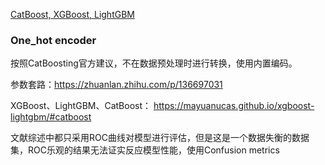 [CatBoost, XGBoost, LightGBM](https://mayuanucas.github.io/xgboost-lightgbm/#catboost)

### One_hot encoder

按照CatBoosting官方建议，不在数据预处理时进行转换，使用内置编码。

参数套路：https://zhuanlan.zhihu.com/p/136697031

XGBoost、LightGBM、CatBoost： https://mayuanucas.github.io/xgboost-lightgbm/#catboost





文献综述中都只采用ROC曲线对模型进行评估，但是这是一个数据失衡的数据集，ROC乐观的结果无法证实反应模型性能，使用Confusion metrics